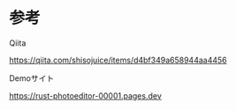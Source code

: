 # 参考

Qiita

https://qiita.com/shisojuice/items/d4bf349a658944aa4456

Demoサイト

https://rust-photoeditor-00001.pages.dev

